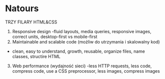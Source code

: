 # Natours

TRZY FILARY HTML&CSS

1. Responsive design
-fluid layouts, media queries, responsive images, correct units, desktop-first vs mobile-first
2. Maintainable and scalable code (możliw do utrzymania i skalowalny kod)
- clean, easy to understand, growth, reusable, organize files, name classes, structire HTML
3. Web performance (wydajność sieci)
-less HTTP requests, less code, compress code, use a CSS preprocessor, less images, compress images